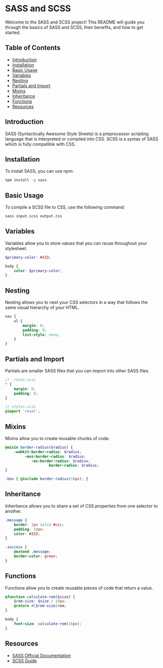 # SASS and SCSS

Welcome to the SASS and SCSS project! This README will guide you through the basics of SASS and SCSS, their benefits, and how to get started.

## Table of Contents
- [Introduction](#introduction)
- [Installation](#installation)
- [Basic Usage](#basic-usage)
- [Variables](#variables)
- [Nesting](#nesting)
- [Partials and Import](#partials-and-import)
- [Mixins](#mixins)
- [Inheritance](#inheritance)
- [Functions](#functions)
- [Resources](#resources)

## Introduction
SASS (Syntactically Awesome Style Sheets) is a preprocessor scripting language that is interpreted or compiled into CSS. SCSS is a syntax of SASS which is fully compatible with CSS.

## Installation
To install SASS, you can use npm:
```bash
npm install -g sass
```

## Basic Usage
To compile a SCSS file to CSS, use the following command:
```bash
sass input.scss output.css
```

## Variables
Variables allow you to store values that you can reuse throughout your stylesheet.
```scss
$primary-color: #333;

body {
    color: $primary-color;
}
```

## Nesting
Nesting allows you to nest your CSS selectors in a way that follows the same visual hierarchy of your HTML.
```scss
nav {
    ul {
        margin: 0;
        padding: 0;
        list-style: none;
    }
}
```

## Partials and Import
Partials are smaller SASS files that you can import into other SASS files.
```scss
// _reset.scss
* {
    margin: 0;
    padding: 0;
}

// styles.scss
@import 'reset';
```

## Mixins
Mixins allow you to create reusable chunks of code.
```scss
@mixin border-radius($radius) {
    -webkit-border-radius: $radius;
         -moz-border-radius: $radius;
            -ms-border-radius: $radius;
                    border-radius: $radius;
}

.box { @include border-radius(10px); }
```

## Inheritance
Inheritance allows you to share a set of CSS properties from one selector to another.
```scss
.message {
    border: 1px solid #ccc;
    padding: 10px;
    color: #333;
}

.success {
    @extend .message;
    border-color: green;
}
```

## Functions
Functions allow you to create reusable pieces of code that return a value.
```scss
@function calculate-rem($size) {
    $rem-size: $size / 16px;
    @return #{$rem-size}rem;
}

body {
    font-size: calculate-rem(16px);
}
```

## Resources
- [SASS Official Documentation](https://sass-lang.com/documentation)
- [SCSS Guide](https://sass-lang.com/guide)

